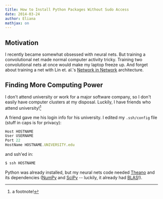 ```yaml
---
title: How to Install Python Packages Without Sudo Access 
date: 2014-03-24
author: Eliana
mathjax: on
---
```


Motivation
------------

I recently became somewhat obsessed with neural nets. But training a convolutional net made normal computer activity tricky. Training two convolutional nets at once would make my laptop freeze up. And forget about training a net with Lin et. al.'s [Network in Network] architecture.

[Network in Network]: http://arxiv.org/abs/1312.4400


Finding More Computing Power
-------------

I don't attend university or work for a major software company, so I don't easily have computer clusters at my disposal. Luckily, I have friends who attend university![^1]

[^1]: a footnote!

A friend gave me his login info for his university. I edited my <code>.ssh/config</code> file (stuff in caps is for privacy):

```javascript
Host HOSTNAME
User USERNAME
Port 22
HostName HOSTNAME.UNIVERSITY.edu
```

and ssh'ed in:

```bash
$ ssh HOSTNAME
```

Python was already installed, but my neural nets code needed [Theano] and its dependencies ([NumPy] and [SciPy] -- luckily, it already had [BLAS]!).

[Theano]: http://deeplearning.net/software/theano/
[NumPy]: http://www.numpy.org/
[SciPy]: http://www.scipy.org/
[BLAS]: http://en.wikipedia.org/wiki/Basic_Linear_Algebra_Subprograms

